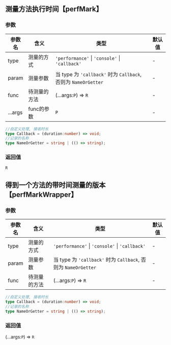 ## 测量方法执行时间【perfMark】

### 参数

| 参数名     | 含义      | 类型                                                      | 默认值  |
|---------|---------|---------------------------------------------------------|------|
| type    | 测量的方式   | `'performance'` \| `'console'` \| `'callback'`          | -    |
| param   | 测量参数    | 当 type 为 `'callback'` 时为 `Callback`, 否则为 `NameOrGetter` | -    |
| func    | 待测量的方法  | (...args:`P`) => `R`                                    | -    |
| ...args | func的参数 | `P`                                                     | -    |

```typescript
//自定义处理, 接收时长
type Callback = (duration:number) => void;
//记录的名称
type NameOrGetter = string | (() => string);
```

### 返回值

`R`


## 得到一个方法的带时间测量的版本【perfMarkWrapper】

### 参数

| 参数名     | 含义      | 类型                                                      | 默认值  |
|---------|---------|---------------------------------------------------------|------|
| type    | 测量的方式   | `'performance'` \| `'console'` \| `'callback'`          | -    |
| param   | 测量参数    | 当 type 为 `'callback'` 时为 `Callback`, 否则为 `NameOrGetter` | -    |
| func    | 待测量的方法  | (...args:`P`) => `R`                                    | -    |

```typescript
//自定义处理, 接收时长
type Callback = (duration:number) => void;
//记录的名称
type NameOrGetter = string | (() => string);
```

### 返回值

(...args:`P`) => `R`